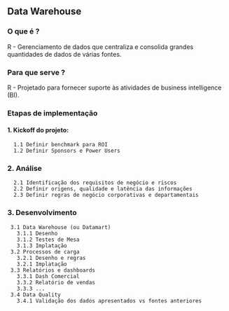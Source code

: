 ## Data Warehouse
### O que é ? 
R - Gerenciamento de dados que centraliza e consolida grandes quantidades de dados de várias fontes.  
### Para que serve ?
R - Projetado para fornecer suporte às atividades de business intelligence (BI).
### Etapas de implementação
#### 1. Kickoff do projeto:
      1.1 Definir benchmark para ROI
      1.2 Definir Sponsors e Power Users
### 2. Análise
      2.1 Identificação dos requisitos de negócio e riscos
      2.2 Definir origens, qualidade e latência das informações
      2.3 Definir regras de negócio corporativas e departamentais
### 3. Desenvolvimento
     3.1 Data Warehouse (ou Datamart)
       3.1.1 Desenho
       3.1.2 Testes de Mesa
       3.1.3 Implatação
     3.2 Processos de carga
       3.2.1 Desenho e regras
       3.2.1 Implatação
     3.3 Relatórios e dashboards
       3.3.1 Dash Comercial
       3.3.2 Relatório de vendas
       3.3.3 ...
     3.4 Data Quality
       3.4.1 Validação dos dados apresentados vs fontes anteriores
     
     
  
